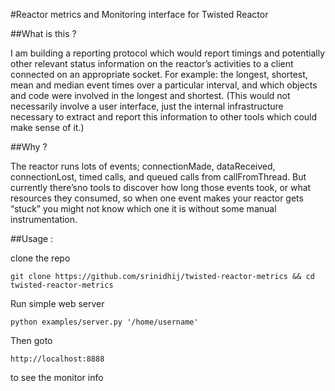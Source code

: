 #Reactor metrics and Monitoring interface for Twisted Reactor

##What is this ?

I am building a reporting protocol which would report timings and potentially other relevant status information on the reactor’s activities to a client connected on an appropriate socket. For example: the longest, shortest, mean and median event times over a particular interval, and which objects and code were involved in the longest and shortest. (This would not necessarily involve a user interface, just the internal infrastructure necessary to extract and report this information to other tools which could make sense of it.)



##Why ?

The reactor runs lots of events; connectionMade, dataReceived, connectionLost, timed calls, and queued calls from callFromThread. But currently there’sno tools to discover how long those events took, or what resources they consumed, so when one event makes your reactor gets “stuck” you might not know which one it is without some manual instrumentation.

##Usage :

clone the repo

	git clone https://github.com/srinidhij/twisted-reactor-metrics && cd twisted-reactor-metrics

Run simple web server

	python examples/server.py '/home/username'

Then goto  
	
	http://localhost:8888

to see the monitor info	
